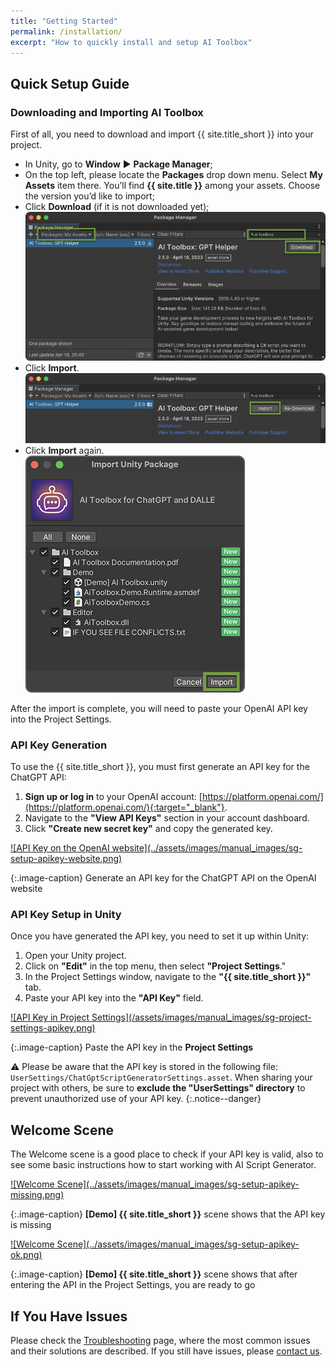 ```yaml
---
title: "Getting Started"
permalink: /installation/
excerpt: "How to quickly install and setup AI Toolbox"
---
```


## Quick Setup Guide

<!--
<iframe width="560" height="315" src="https://www.youtube.com/embed/r0uKa10urQE" title="YouTube video player" frameborder="0" allow="accelerometer; autoplay; clipboard-write; encrypted-media; gyroscope; picture-in-picture" allowfullscreen></iframe>
-->

### Downloading and Importing AI Toolbox
First of all, you need to download and import {{ site.title_short }} into your project.

  * In Unity, go to **Window** ▶︎ **Package Manager**;
  * On the top left, please locate the **Packages** drop down menu. Select **My Assets** item there. You’ll find **{{ site.title }}** among your assets. Choose the version you’d like to import;
  * Click **Download** (if it is not downloaded yet);
  ![](../assets/images/manual_images/sg-package-manager-download.png)
  * Click **Import**.  
  ![](../assets/images/manual_images/sg-package-manager-import.png)
  * Click **Import** again.  
  ![](../assets/images/manual_images/sg-package-manager-import-again.png)

After the import is complete, you will need to paste your OpenAI API key into the Project Settings.

### API Key Generation
To use the {{ site.title_short }}, you must first generate an API key for the ChatGPT API:
1. **Sign up or log in** to your OpenAI account: [https://platform.openai.com/](https://platform.openai.com/){:target="_blank"}.
1. Navigate to the **"View API Keys"** section in your account dashboard.
1. Click **"Create new secret key"** and copy the generated key.

<a href="/assets/images/manual_images/sg-setup-apikey-website.png">
![API Key on the OpenAI website](../assets/images/manual_images/sg-setup-apikey-website.png)
</a>

{:.image-caption}
Generate an API key for the ChatGPT API on the OpenAI website

### API Key Setup in Unity
Once you have generated the API key, you need to set it up within Unity:
1. Open your Unity project.
1. Click on **"Edit"** in the top menu, then select **"Project Settings**."
1. In the Project Settings window, navigate to the **"{{ site.title_short }}"** tab.
1. Paste your API key into the **"API Key"** field.

<a href="/assets/images/manual_images/sg-project-settings-apikey.png">
![API Key in Project Settings](/assets/images/manual_images/sg-project-settings-apikey.png)
</a>

{:.image-caption}
Paste the API key in the **Project Settings**

⚠️ Please be aware that the API key is stored in the following file: `UserSettings/ChatGptScriptGeneratorSettings.asset`. When sharing your project with others, be sure to **exclude the "UserSettings" directory** to prevent unauthorized use of your API key.
{:.notice--danger}

## Welcome Scene

The Welcome scene is a good place to check if your API key is valid, also to see some basic instructions how to start working with AI Script Generator.

<a href="/assets/images/manual_images/sg-setup-apikey-missing.png">
![Welcome Scene](../assets/images/manual_images/sg-setup-apikey-missing.png)
</a>

{:.image-caption}
**[Demo] {{ site.title_short }}** scene shows that the API key is missing

<a href="/assets/images/manual_images/sg-setup-apikey-ok.png">
![Welcome Scene](../assets/images/manual_images/sg-setup-apikey-ok.png)
</a>

{:.image-caption}
**[Demo] {{ site.title_short }}** scene shows that after entering the API in the Project Settings, you are ready to go

<!--
The Quick Start scene scene works in all Render Pipelines: Built-in, URP and HDRP.
{:.notice--info}
-->

## If You Have Issues
Please check the [Troubleshooting](/troubleshooting/) page, where the most common issues and their solutions are described. If you still have issues, please [contact us](/contact-details/).

